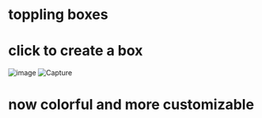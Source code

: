 # toppling boxes 
# click to create a box
![image](https://user-images.githubusercontent.com/96222785/153346727-0d9dcad4-b7ce-4c2e-896e-afbb2fd964e2.png)
![Capture](https://user-images.githubusercontent.com/96222785/153346565-635393ec-43c3-4fe8-8984-c5d66d5aa79e.PNG)
# now colorful and more customizable 
